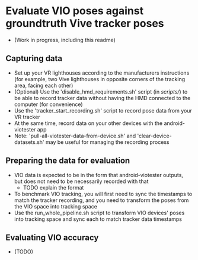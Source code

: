 # Evaluate VIO poses against groundtruth Vive tracker poses

- (Work in progress, including this readme)

## Capturing data
- Set up your VR lighthouses according to the manufacturers instructions (for example, two Vive lighthouses in opposite corners of the tracking area, facing each other)
- (Optional) Use the 'disable_hmd_requirements.sh' script (in <i>scripts/</i>) to be able to record tracker data without having the HMD connected to the computer (for convenience)
- Use the 'tracker_start_recording.sh' script to record pose data from your VR tracker
- At the same time, record data on your other devices with the android-viotester app
- Note: 'pull-all-viotester-data-from-device.sh' and 'clear-device-datasets.sh' may be useful for managing the recording process

## Preparing the data for evaluation
- VIO data is expected to be in the form that android-viotester outputs, but does not need to be necessarily recorded with that
    - TODO explain the format
- To benchmark VIO tracking, you will first need to sync the timestamps to match the tracker recording, and you need to transform the poses from the VIO space into tracking space
- Use the run_whole_pipeline.sh script to transform VIO devices' poses into tracking space and sync each to match tracker data timestamps

## Evaluating VIO accuracy
- (TODO)

